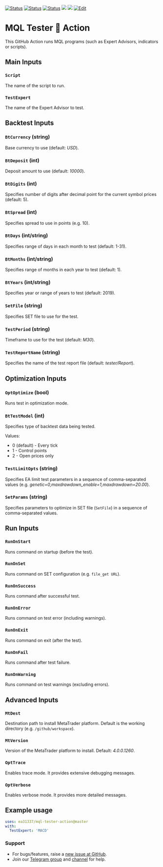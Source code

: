<!-- markdownlint-configure-file { "MD013": { "line_length": 120 } } -->
<!-- [![Release][github-release-image]][github-release-link] -->
<!-- [![Docker image][docker-build-image]][docker-build-link] -->
[![Status][gha-image-action-master]][gha-link-action-master]
[![Status][gha-image-docker-master]][gha-link-docker-master]
[![Status][gha-image-lint-master]][gha-link-lint-master]
[![][tg-channel-image]][tg-channel-link]
[![][tg-chat-image]][tg-chat-link]
[![Edit][gitpod-image]][gitpod-link]

# MQL Tester 🐳 Action

This GitHub Action runs MQL programs (such as Expert Advisors, indicators or scripts).

## Main Inputs

### `Script`

The name of the script to run.

### `TestExpert`

The name of the Expert Advisor to test.

## Backtest Inputs

### `BtCurrency` (string)

Base currency to use (default: _USD_).

### `BtDeposit` (int)

Deposit amount to use (default: _10000_).

### `BtDigits` (int)

Specifies number of digits after decimal point for the current symbol prices (default: 5).

### `BtSpread` (int)

Specifies spread to use in points (e.g. 10).

### `BtDays` (int/string)

Specifies range of days in each month to test (default: 1-31).

### `BtMonths` (int/string)

Specifies range of months in each year to test (default: 1).

### `BtYears` (int/string)

Specifies year or range of years to test (default: 2019).

### `SetFile` (string)

Specifies SET file to use for the test.

### `TestPeriod` (string)

Timeframe to use for the test (default: _M30_).

### `TestReportName` (string)

Specifies the name of the test report file (default: _tester/Report_).

## Optimization Inputs

### `OptOptimize` (bool)

Runs test in optimization mode.

### `BtTestModel` (int)

Specifies type of backtest data being tested.

Values:

- 0 (default) - Every tick
- 1 - Control points
- 2 - Open prices only

### `TestLimitOpts` (string)

Specifies EA limit test parameters in a sequence of comma-separated values (e.g. _genetic=0,maxdrawdown_enable=1,maxdrawdown=20.00_).

<!--
### `EaOpts` (string)

Specifies EA common/limit test parameters in a sequence of comma-separated values (e.g. _genetic=0,maxdrawdown_enable=1,maxdrawdown=20.00_).
-->

### `SetParams` (string)

Specifies parameters to optimize in SET file (`SetFile`) in a sequence of comma-separated values.

## Run Inputs

### `RunOnStart`

Runs command on startup (before the test).

### `RunOnSet`

Runs command on SET configuration (e.g. `file_get URL`).

### `RunOnSuccess`

Runs command after successful test.

### `RunOnError`

Runs command on test error (including warnings).

### `RunOnExit`

Runs command on exit (after the test).

### `RunOnFail`

Runs command after test failure.

### `RunOnWarning`

Runs command on test warnings (excluding errors).

## Advanced Inputs

### `MtDest`

Destination path to install MetaTrader platform. Default is the working directory (e.g. `/github/workspace`).

### `MtVersion`

Version of the MetaTrader platform to install. Default: _4.0.0.1260_.

### `OptTrace`

Enables trace mode. It provides extensive debugging messages.

### `OptVerbose`

Enables verbose mode. It provides more detailed messages.

<!--
## Outputs

### `foo`

Foo bar.
-->

## Example usage

```yaml
uses: ea31337/mql-tester-action@master
with:
  TestExpert: 'MACD'
```

### Support

- For bugs/features, raise a [new issue at GitHub](https://github.com/EA31337/MQL-Tester-Action/issues).
- Join our [Telegram group](https://t.me/EA31337) and [channel](https://t.me/EA31337_Announcements) for help.

<!-- Named links -->

[github-release-image]: https://img.shields.io/github/release/EA31337/MQL-Tester-Action.svg?logo=github
[github-release-link]: https://github.com/EA31337/MQL-Tester-Action/releases
[docker-build-image]: https://images.microbadger.com/badges/image/ea31337/mql-tester-action-action.svg
[docker-build-link]: https://microbadger.com/images/ea31337/mql-tester-action-action
<!-- Telegram links -->
[tg-channel-image]: https://img.shields.io/badge/Telegram-news-0088CC.svg?logo=telegram
[tg-channel-link]: https://t.me/EA31337_News
[tg-chat-image]: https://img.shields.io/badge/Telegram-chat-0088CC.svg?logo=telegram
[tg-chat-link]: https://t.me/EA31337
<!-- GitHub Actions build links -->
[gha-link-action-master]: https://github.com/EA31337/MQL-Tester-Action/actions?query=workflow%3AAction+branch%3Amaster
[gha-image-action-master]: https://github.com/EA31337/MQL-Tester-Action/workflows/Action/badge.svg
[gha-link-docker-master]: https://github.com/EA31337/MQL-Tester-Action/actions?query=workflow%3ADocker+branch%3Amaster
[gha-image-docker-master]: https://github.com/EA31337/MQL-Tester-Action/workflows/Docker/badge.svg
[gha-link-lint-master]: https://github.com/EA31337/MQL-Tester-Action/actions?query=workflow%3ALint+branch%3Amaster
[gha-image-lint-master]: https://github.com/EA31337/MQL-Tester-Action/workflows/Lint/badge.svg
<!-- Gitpod links -->
[gitpod-image]: https://img.shields.io/badge/Gitpod-ready--to--code-blue?logo=gitpod
[gitpod-link]: https://gitpod.io/#https://github.com/EA31337/MQL-Tester-Action
